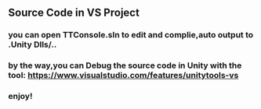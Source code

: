 ## Source Code in VS Project
### you can open TTConsole.sln to edit and complie,auto output to .Unity Dlls/.. 
### by the way,you can Debug the source code in Unity with the tool: https://www.visualstudio.com/features/unitytools-vs
### enjoy!
